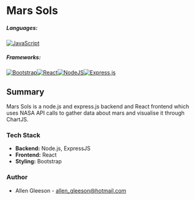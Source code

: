 # Mars Sols

##### Languages:
[![JavaScript](https://img.shields.io/badge/JavaScript-F7DF1E?logo=javascript&logoColor=000)](#)

##### Frameworks:
[![Bootstrap](https://img.shields.io/badge/Bootstrap-7952B3?logo=bootstrap&logoColor=fff)](#)[![React](https://img.shields.io/badge/React-%2320232a.svg?logo=react&logoColor=%2361DAFB)](#)[![NodeJS](https://img.shields.io/badge/Node.js-6DA55F?logo=node.js&logoColor=white)](#)[![Express.js](https://img.shields.io/badge/Express.js-%23404d59.svg?logo=express&logoColor=%2361DAFB)](#)

## Summary

Mars Sols is a node.js and express.js backend and React frontend which uses NASA API calls to gather data about mars and visualise it through ChartJS.

### Tech Stack
- **Backend:** Node.js, ExpressJS
- **Frontend:** React
- **Styling:** Bootstrap

### Author
- Allen Gleeson - allen_gleeson@hotmail.com
